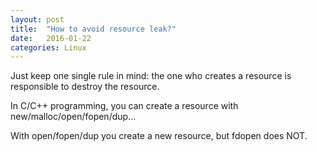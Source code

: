 ```yaml
---
layout: post
title:  "How to avoid resource leak?"
date:   2016-01-22
categories: Linux
---
```

Just keep one single rule in mind: the one who creates a resource is responsible to destroy the resource.

In C/C++ programming, you can create a resource with new/malloc/open/fopen/dup...

With open/fopen/dup you create a new resource, but fdopen does NOT.

